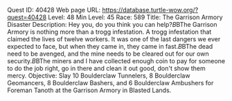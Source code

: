 Quest ID: 40428
Web page URL: https://database.turtle-wow.org/?quest=40428
Level: 48
Min Level: 45
Race: 589
Title: The Garrison Armory Disaster
Description: Hey you, do you think you can help?$B$BThe Garrison Armory is nothing more than a trogg infestation. A trogg infestation that claimed the lives of twelve workers. It was one of the last dangers we ever expected to face, but when they came in, they came in fast.$B$BThe dead need to be avenged, and the mine needs to be cleared out for our own security.$B$BThe miners and I have collected enough coin to pay for someone to do the job right, go in there and clean it out good, don't show them mercy.
Objective: Slay 10 Boulderclaw Tunnelers, 8 Boulderclaw Geomancers, 8 Boulderclaw Bashers, and 6 Boulderclaw Ambushers for Foreman Tanoth at the Garrison Armory in Blasted Lands.

